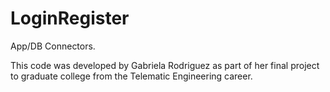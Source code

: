 # LoginRegister
App/DB Connectors.

This code was developed by Gabriela Rodriguez as part of her final project to graduate college from the Telematic Engineering career.
